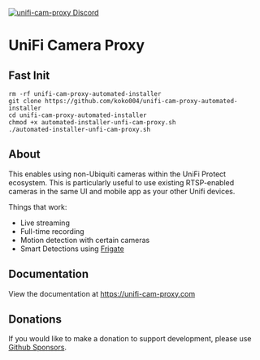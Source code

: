 [![unifi-cam-proxy Discord](https://img.shields.io/discord/937237037466124330?color=0559C9&label=Discord&logo=discord&logoColor=%23FFFFFF&style=for-the-badge)](https://discord.gg/Bxk9uGT6MW)

UniFi Camera Proxy
==================


## Fast Init

```
rm -rf unifi-cam-proxy-automated-installer
git clone https://github.com/koko004/unifi-cam-proxy-automated-installer
cd unifi-cam-proxy-automated-installer
chmod +x automated-installer-unfi-cam-proxy.sh
./automated-installer-unfi-cam-proxy.sh
```




## About

This enables using non-Ubiquiti cameras within the UniFi Protect ecosystem. This is
particularly useful to use existing RTSP-enabled cameras in the same UI and
mobile app as your other Unifi devices.

Things that work:
* Live streaming
* Full-time recording
* Motion detection with certain cameras
* Smart Detections using [Frigate](https://github.com/blakeblackshear/frigate)

## Documentation

View the documentation at https://unifi-cam-proxy.com

## Donations

If you would like to make a donation to support development, please use [Github Sponsors](https://github.com/sponsors/keshavdv).
